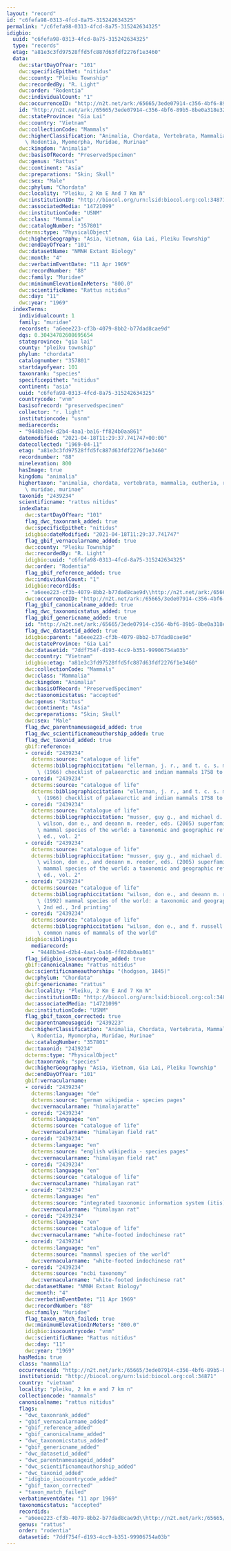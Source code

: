 ```yaml
---
layout: "record"
id: "c6fefa98-0313-4fcd-8a75-315242634325"
permalink: "/c6fefa98-0313-4fcd-8a75-315242634325"
idigbio:
  uuid: "c6fefa98-0313-4fcd-8a75-315242634325"
  type: "records"
  etag: "a81e3c3fd97528ffd5fc887d63fdf2276f1e3460"
  data:
    dwc:startDayOfYear: "101"
    dwc:specificEpithet: "nitidus"
    dwc:county: "Pleiku Township"
    dwc:recordedBy: "R. Light"
    dwc:order: "Rodentia"
    dwc:individualCount: "1"
    dwc:occurrenceID: "http://n2t.net/ark:/65665/3ede07914-c356-4bf6-89b5-8be0a318e321"
    id: "http://n2t.net/ark:/65665/3ede07914-c356-4bf6-89b5-8be0a318e321"
    dwc:stateProvince: "Gia Lai"
    dwc:country: "Vietnam"
    dwc:collectionCode: "Mammals"
    dwc:higherClassification: "Animalia, Chordata, Vertebrata, Mammalia, Eutheria,\
      \ Rodentia, Myomorpha, Muridae, Murinae"
    dwc:kingdom: "Animalia"
    dwc:basisOfRecord: "PreservedSpecimen"
    dwc:genus: "Rattus"
    dwc:continent: "Asia"
    dwc:preparations: "Skin; Skull"
    dwc:sex: "Male"
    dwc:phylum: "Chordata"
    dwc:locality: "Pleiku, 2 Km E And 7 Km N"
    dwc:institutionID: "http://biocol.org/urn:lsid:biocol.org:col:34871"
    dwc:associatedMedia: "14721099"
    dwc:institutionCode: "USNM"
    dwc:class: "Mammalia"
    dwc:catalogNumber: "357801"
    dcterms:type: "PhysicalObject"
    dwc:higherGeography: "Asia, Vietnam, Gia Lai, Pleiku Township"
    dwc:endDayOfYear: "101"
    dwc:datasetName: "NMNH Extant Biology"
    dwc:month: "4"
    dwc:verbatimEventDate: "11 Apr 1969"
    dwc:recordNumber: "88"
    dwc:family: "Muridae"
    dwc:minimumElevationInMeters: "800.0"
    dwc:scientificName: "Rattus nitidus"
    dwc:day: "11"
    dwc:year: "1969"
  indexTerms:
    individualcount: 1
    family: "muridae"
    recordset: "a6eee223-cf3b-4079-8bb2-b77dad8cae9d"
    dqs: 0.30434782608695654
    stateprovince: "gia lai"
    county: "pleiku township"
    phylum: "chordata"
    catalognumber: "357801"
    startdayofyear: 101
    taxonrank: "species"
    specificepithet: "nitidus"
    continent: "asia"
    uuid: "c6fefa98-0313-4fcd-8a75-315242634325"
    countrycode: "vnm"
    basisofrecord: "preservedspecimen"
    collector: "r. light"
    institutioncode: "usnm"
    mediarecords:
    - "9448b3e4-d2b4-4aa1-ba16-ff824b0aa861"
    datemodified: "2021-04-18T11:29:37.741747+00:00"
    datecollected: "1969-04-11"
    etag: "a81e3c3fd97528ffd5fc887d63fdf2276f1e3460"
    recordnumber: "88"
    minelevation: 800
    hasImage: true
    kingdom: "animalia"
    highertaxon: "animalia, chordata, vertebrata, mammalia, eutheria, rodentia, myomorpha,\
      \ muridae, murinae"
    taxonid: "2439234"
    scientificname: "rattus nitidus"
    indexData:
      dwc:startDayOfYear: "101"
      flag_dwc_taxonrank_added: true
      dwc:specificEpithet: "nitidus"
      idigbio:dateModified: "2021-04-18T11:29:37.741747"
      flag_gbif_vernacularname_added: true
      dwc:county: "Pleiku Township"
      dwc:recordedBy: "R. Light"
      idigbio:uuid: "c6fefa98-0313-4fcd-8a75-315242634325"
      dwc:order: "Rodentia"
      flag_gbif_reference_added: true
      dwc:individualCount: "1"
      idigbio:recordIds:
      - "a6eee223-cf3b-4079-8bb2-b77dad8cae9d\\http://n2t.net/ark:/65665/3ede07914-c356-4bf6-89b5-8be0a318e321"
      dwc:occurrenceID: "http://n2t.net/ark:/65665/3ede07914-c356-4bf6-89b5-8be0a318e321"
      flag_gbif_canonicalname_added: true
      flag_dwc_taxonomicstatus_added: true
      flag_gbif_genericname_added: true
      id: "http://n2t.net/ark:/65665/3ede07914-c356-4bf6-89b5-8be0a318e321"
      flag_dwc_datasetid_added: true
      idigbio:parent: "a6eee223-cf3b-4079-8bb2-b77dad8cae9d"
      dwc:stateProvince: "Gia Lai"
      dwc:datasetid: "7ddf754f-d193-4cc9-b351-99906754a03b"
      dwc:country: "Vietnam"
      idigbio:etag: "a81e3c3fd97528ffd5fc887d63fdf2276f1e3460"
      dwc:collectionCode: "Mammals"
      dwc:class: "Mammalia"
      dwc:kingdom: "Animalia"
      dwc:basisOfRecord: "PreservedSpecimen"
      dwc:taxonomicstatus: "accepted"
      dwc:genus: "Rattus"
      dwc:continent: "Asia"
      dwc:preparations: "Skin; Skull"
      dwc:sex: "Male"
      flag_dwc_parentnameusageid_added: true
      flag_dwc_scientificnameauthorship_added: true
      flag_dwc_taxonid_added: true
      gbif:reference:
      - coreid: "2439234"
        dcterms:source: "catalogue of life"
        dcterms:bibliographiccitation: "ellerman, j. r., and t. c. s. morrison-scott\
          \ (1966) checklist of palaearctic and indian mammals 1758 to 1946, 2nd edition"
      - coreid: "2439234"
        dcterms:source: "catalogue of life"
        dcterms:bibliographiccitation: "ellerman, j. r., and t. c. s. morrison-scott\
          \ (1966) checklist of palaearctic and indian mammals 1758 to 1946, 2nd edition"
      - coreid: "2439234"
        dcterms:source: "catalogue of life"
        dcterms:bibliographiccitation: "musser, guy g., and michael d. carleton /\
          \ wilson, don e., and deeann m. reeder, eds. (2005) superfamily muroidea:\
          \ mammal species of the world: a taxonomic and geographic reference, 3rd\
          \ ed., vol. 2"
      - coreid: "2439234"
        dcterms:source: "catalogue of life"
        dcterms:bibliographiccitation: "musser, guy g., and michael d. carleton /\
          \ wilson, don e., and deeann m. reeder, eds. (2005) superfamily muroidea:\
          \ mammal species of the world: a taxonomic and geographic reference, 3rd\
          \ ed., vol. 2"
      - coreid: "2439234"
        dcterms:source: "catalogue of life"
        dcterms:bibliographiccitation: "wilson, don e., and deeann m. reeder, eds.\
          \ (1992) mammal species of the world: a taxonomic and geographic reference,\
          \ 2nd ed., 3rd printing"
      - coreid: "2439234"
        dcterms:source: "catalogue of life"
        dcterms:bibliographiccitation: "wilson, don e., and f. russell cole (2000)\
          \ common names of mammals of the world"
      idigbio:siblings:
        mediarecord:
        - "9448b3e4-d2b4-4aa1-ba16-ff824b0aa861"
      flag_idigbio_isocountrycode_added: true
      gbif:canonicalname: "rattus nitidus"
      dwc:scientificnameauthorship: "(hodgson, 1845)"
      dwc:phylum: "Chordata"
      gbif:genericname: "rattus"
      dwc:locality: "Pleiku, 2 Km E And 7 Km N"
      dwc:institutionID: "http://biocol.org/urn:lsid:biocol.org:col:34871"
      dwc:associatedMedia: "14721099"
      dwc:institutionCode: "USNM"
      flag_gbif_taxon_corrected: true
      dwc:parentnameusageid: "2439223"
      dwc:higherClassification: "Animalia, Chordata, Vertebrata, Mammalia, Eutheria,\
        \ Rodentia, Myomorpha, Muridae, Murinae"
      dwc:catalogNumber: "357801"
      dwc:taxonid: "2439234"
      dcterms:type: "PhysicalObject"
      dwc:taxonrank: "species"
      dwc:higherGeography: "Asia, Vietnam, Gia Lai, Pleiku Township"
      dwc:endDayOfYear: "101"
      gbif:vernacularname:
      - coreid: "2439234"
        dcterms:language: "de"
        dcterms:source: "german wikipedia - species pages"
        dwc:vernacularname: "himalajaratte"
      - coreid: "2439234"
        dcterms:language: "en"
        dcterms:source: "catalogue of life"
        dwc:vernacularname: "himalayan field rat"
      - coreid: "2439234"
        dcterms:language: "en"
        dcterms:source: "english wikipedia - species pages"
        dwc:vernacularname: "himalayan field rat"
      - coreid: "2439234"
        dcterms:language: "en"
        dcterms:source: "catalogue of life"
        dwc:vernacularname: "himalayan rat"
      - coreid: "2439234"
        dcterms:language: "en"
        dcterms:source: "integrated taxonomic information system (itis)"
        dwc:vernacularname: "himalayan rat"
      - coreid: "2439234"
        dcterms:language: "en"
        dcterms:source: "catalogue of life"
        dwc:vernacularname: "white-footed indochinese rat"
      - coreid: "2439234"
        dcterms:language: "en"
        dcterms:source: "mammal species of the world"
        dwc:vernacularname: "white-footed indochinese rat"
      - coreid: "2439234"
        dcterms:source: "ncbi taxonomy"
        dwc:vernacularname: "white-footed indochinese rat"
      dwc:datasetName: "NMNH Extant Biology"
      dwc:month: "4"
      dwc:verbatimEventDate: "11 Apr 1969"
      dwc:recordNumber: "88"
      dwc:family: "Muridae"
      flag_taxon_match_failed: true
      dwc:minimumElevationInMeters: "800.0"
      idigbio:isocountrycode: "vnm"
      dwc:scientificName: "Rattus nitidus"
      dwc:day: "11"
      dwc:year: "1969"
    hasMedia: true
    class: "mammalia"
    occurrenceid: "http://n2t.net/ark:/65665/3ede07914-c356-4bf6-89b5-8be0a318e321"
    institutionid: "http://biocol.org/urn:lsid:biocol.org:col:34871"
    country: "vietnam"
    locality: "pleiku, 2 km e and 7 km n"
    collectioncode: "mammals"
    canonicalname: "rattus nitidus"
    flags:
    - "dwc_taxonrank_added"
    - "gbif_vernacularname_added"
    - "gbif_reference_added"
    - "gbif_canonicalname_added"
    - "dwc_taxonomicstatus_added"
    - "gbif_genericname_added"
    - "dwc_datasetid_added"
    - "dwc_parentnameusageid_added"
    - "dwc_scientificnameauthorship_added"
    - "dwc_taxonid_added"
    - "idigbio_isocountrycode_added"
    - "gbif_taxon_corrected"
    - "taxon_match_failed"
    verbatimeventdate: "11 apr 1969"
    taxonomicstatus: "accepted"
    recordids:
    - "a6eee223-cf3b-4079-8bb2-b77dad8cae9d\\http://n2t.net/ark:/65665/3ede07914-c356-4bf6-89b5-8be0a318e321"
    genus: "rattus"
    order: "rodentia"
    datasetid: "7ddf754f-d193-4cc9-b351-99906754a03b"
---
```

